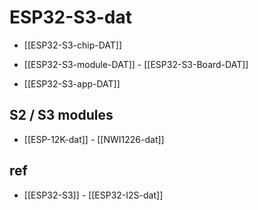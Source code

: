 
# ESP32-S3-dat 

- [[ESP32-S3-chip-DAT]]

- [[ESP32-S3-module-DAT]] - [[ESP32-S3-Board-DAT]]

- [[ESP32-S3-app-DAT]]

## S2 / S3 modules 

- [[ESP-12K-dat]] - [[NWI1226-dat]]




## ref 

- [[ESP32-S3]] - [[ESP32-I2S-dat]]